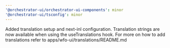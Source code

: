 ```yaml
---
'@orchestrator-ui/orchestrator-ui-components': minor
'@orchestrator-ui/tsconfig': minor
---
```


Added translation setup and next-inl configuration. Translation strings are now available when using the useTranslations hook. For more on how to add translations refer to apps/wfo-ui/translations/README.md
